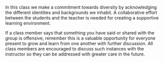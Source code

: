 In this class we make a commitment towards diversity by acknowledging the different identities and backgrounds we inhabit. A collaborative effort between the students and the teacher is needed for creating a supportive learning environment.

If a class member says that something you have said or shared with the group is offensive, remember this is a valuable opportunity for everyone present to grow and learn from one another with further discussion. All class members are encouraged to discuss such instances with the instructor so they can be addressed with greater care in the future.
